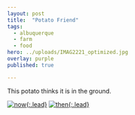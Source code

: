 ```yaml
---
layout: post
title:  "Potato Friend"
tags:
  - albuquerque
  - farm
  - food
hero: ../uploads/IMAG2221_optimized.jpg
overlay: purple
published: true

---
```


This potato thinks it is in the ground.

[![now](../uploads/IMAG2221_optimized.jpg){:.lead}](../uploads/IMAG2221.jpg)
[![then](../uploads/IMAG1532_optimized.jpg){:.lead}](../uploads/IMAG1532.jpg)
